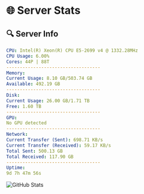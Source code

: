 # 🌐 Server Stats
## 🔍 Server Info
```yaml
CPU: Intel(R) Xeon(R) CPU E5-2699 v4 @ 1332.28MHz
CPU Usage: 6.00%
Cores: 44P | 88T
-----------------------------------
Memory:
Current Usage: 8.10 GB/503.74 GB
Available: 492.19 GB
-----------------------------------
Disk:
Current Usage: 26.00 GB/1.71 TB
Free: 1.60 TB
-----------------------------------
GPU:
No GPU detected
-----------------------------------
Network:
Current Transfer (Sent): 698.71 KB/s
Current Transfer (Received): 59.17 KB/s
Total Sent: 500.13 GB
Total Received: 117.90 GB
-----------------------------------
Uptime:
9d 7h 47m 56s
```
![GitHub Stats](https://img.shields.io/badge/Updated-2025-04-29_00:56:44-blue)